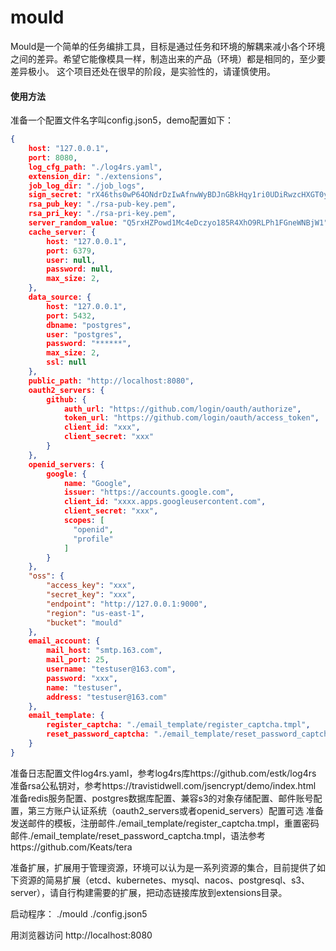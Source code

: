 # mould
Mould是一个简单的任务编排工具，目标是通过任务和环境的解耦来减小各个环境之间的差异。希望它能像模具一样，制造出来的产品（环境）都是相同的，至少要差异极小。
这个项目还处在很早的阶段，是实验性的，请谨慎使用。



#### 使用方法

准备一个配置文件名字叫config.json5，demo配置如下：

```json
{
    host: "127.0.0.1",
    port: 8080,
    log_cfg_path: "./log4rs.yaml",
    extension_dir: "./extensions",
    job_log_dir: "./job_logs",
    sign_secret: "rX46ths0wP64ONdrDzIwAfnwWyBDJnGBkHqy1ri0UDiRwzcHXGT0yY01Rvox4LRKgYuID0Eppp9e6E8FSnuG16mld5Oek1nXvpBYlZtQQf62ACG4E6VrWSvJ4BPrnf522uIQ9OtUgPyiW2QrMnw8TaHidpK5yiHdV2QzxCcRvzlZBI2VVVEPTZ6GfQZyYSZc1idKQp1QMCT6suKJa9rX7iE8JV4Ayg7hlyQEPdElhAT6eqUUjQHGuG4Gt3XIBziE",
    rsa_pub_key: "./rsa-pub-key.pem",
    rsa_pri_key: "./rsa-pri-key.pem",
    server_random_value: "Q5rxHZPowd1Mc4eDczyo185R4XhO9RLPh1FGneWNBjW1",
    cache_server: {
        host: "127.0.0.1",
        port: 6379,
        user: null,
        password: null,
        max_size: 2,
    },
    data_source: {
        host: "127.0.0.1",
        port: 5432,
        dbname: "postgres",
        user: "postgres",
        password: "******",
        max_size: 2,
        ssl: null
    },
    public_path: "http://localhost:8080",
    oauth2_servers: {
        github: {
            auth_url: "https://github.com/login/oauth/authorize",
            token_url: "https://github.com/login/oauth/access_token",
            client_id: "xxx",
            client_secret: "xxx"
        }
    },
    openid_servers: {
        google: {
            name: "Google",
            issuer: "https://accounts.google.com",
            client_id: "xxxx.apps.googleusercontent.com",
            client_secret: "xxx",
            scopes: [
              "openid",
              "profile"
            ]
        }
    },
    "oss": {
        "access_key": "xxx",
        "secret_key": "xxx",
        "endpoint": "http://127.0.0.1:9000",
        "region": "us-east-1",
        "bucket": "mould"
    },
    email_account: {
        mail_host: "smtp.163.com",
        mail_port: 25,
        username: "testuser@163.com",
        password: "xxx",
        name: "testuser",
        address: "testuser@163.com"
    },
    email_template: {
        register_captcha: "./email_template/register_captcha.tmpl",
        reset_password_captcha: "./email_template/reset_password_captcha.tmpl"
    }
}
```
准备日志配置文件log4rs.yaml，参考log4rs库https://github.com/estk/log4rs
准备rsa公私钥对，参考https://travistidwell.com/jsencrypt/demo/index.html
准备redis服务配置、postgres数据库配置、兼容s3的对象存储配置、邮件账号配置，第三方账户认证系统（oauth2_servers或者openid_servers）配置可选
准备发送邮件的模板，注册邮件./email_template/register_captcha.tmpl，重置密码邮件./email_template/reset_password_captcha.tmpl，语法参考https://github.com/Keats/tera

准备扩展，扩展用于管理资源，环境可以认为是一系列资源的集合，目前提供了如下资源的简易扩展（etcd、kubernetes、mysql、nacos、postgresql、s3、server），请自行构建需要的扩展，把动态链接库放到extensions目录。

启动程序：
./mould ./config.json5

用浏览器访问 http://localhost:8080